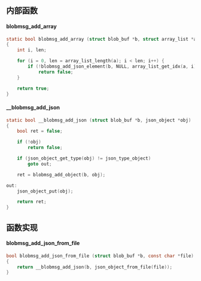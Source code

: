 

## 内部函数

#### blobmsg_add_array

```c
static bool blobmsg_add_array (struct blob_buf *b, struct array_list *a)
{
	int i, len;

	for (i = 0, len = array_list_length(a); i < len; i++) {
		if (!blobmsg_add_json_element(b, NULL, array_list_get_idx(a, i)))
			return false;
	}

	return true;
}
```

#### __blobmsg_add_json

```c
static bool __blobmsg_add_json (struct blob_buf *b, json_object *obj)
{
	bool ret = false;

	if (!obj)
		return false;

	if (json_object_get_type(obj) != json_type_object)
		goto out;

	ret = blobmsg_add_object(b, obj);

out:
	json_object_put(obj);

	return ret;
}
```

## 函数实现


#### blobmsg_add_json_from_file

```c
bool blobmsg_add_json_from_file (struct blob_buf *b, const char *file)
{
    return __blobmsg_add_json(b, json_object_from_file(file));
}
```